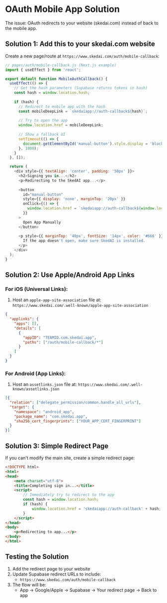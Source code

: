 # OAuth Mobile App Solution

The issue: OAuth redirects to your website (skedai.com) instead of back to the mobile app.

## Solution 1: Add this to your skedai.com website

Create a new page/route at `https://www.skedai.com/auth/mobile-callback`:

```javascript
// pages/auth/mobile-callback.js (Next.js example)
import { useEffect } from 'react';

export default function MobileAuthCallback() {
  useEffect(() => {
    // Get the hash parameters (Supabase returns tokens in hash)
    const hash = window.location.hash;
    
    if (hash) {
      // Redirect to mobile app with the hash
      const mobileDeepLink = `skedaiapp://auth-callback${hash}`;
      
      // Try to open the app
      window.location.href = mobileDeepLink;
      
      // Show a fallback UI
      setTimeout(() => {
        document.getElementById('manual-button').style.display = 'block';
      }, 1000);
    }
  }, []);

  return (
    <div style={{ textAlign: 'center', padding: '50px' }}>
      <h2>Signing you in...</h2>
      <p>Redirecting to the SkedAI app...</p>
      
      <button 
        id="manual-button"
        style={{ display: 'none', marginTop: '20px' }}
        onClick={() => {
          window.location.href = `skedaiapp://auth-callback${window.location.hash}`;
        }}
      >
        Open App Manually
      </button>
      
      <p style={{ marginTop: '40px', fontSize: '14px', color: '#666' }}>
        If the app doesn't open, make sure SkedAI is installed.
      </p>
    </div>
  );
}
```

## Solution 2: Use Apple/Android App Links

### For iOS (Universal Links):
1. Host an `apple-app-site-association` file at:
   `https://www.skedai.com/.well-known/apple-app-site-association`

```json
{
  "applinks": {
    "apps": [],
    "details": [
      {
        "appID": "TEAMID.com.skedai.app",
        "paths": ["/auth/mobile-callback/*"]
      }
    ]
  }
}
```

### For Android (App Links):
1. Host an `assetlinks.json` file at:
   `https://www.skedai.com/.well-known/assetlinks.json`

```json
[{
  "relation": ["delegate_permission/common.handle_all_urls"],
  "target": {
    "namespace": "android_app",
    "package_name": "com.skedai.app",
    "sha256_cert_fingerprints": ["YOUR_APP_CERT_FINGERPRINT"]
  }
}]
```

## Solution 3: Simple Redirect Page

If you can't modify the main site, create a simple redirect page:

```html
<!DOCTYPE html>
<html>
<head>
    <meta charset="utf-8">
    <title>Completing sign in...</title>
    <script>
        // Immediately try to redirect to the app
        const hash = window.location.hash;
        if (hash) {
            window.location.href = 'skedaiapp://auth-callback' + hash;
        }
    </script>
</head>
<body>
    <p>Redirecting to app...</p>
</body>
</html>
```

## Testing the Solution

1. Add the redirect page to your website
2. Update Supabase redirect URLs to include:
   - `https://www.skedai.com/auth/mobile-callback`
3. The flow will be:
   - App → Google/Apple → Supabase → Your redirect page → Back to app